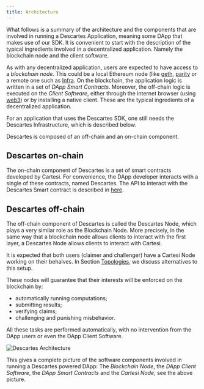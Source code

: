 ```yaml
---
title: Architecture
---
```


What follows is a summary of the architecture and the components that are involved in running a Descartes Application, meaning some DApp that makes use of our SDK. It is convenient to start with the description of the typical ingredients involved in a decentralized application. Namely the blockchain node and the client software.

As with any decentralized application, users are expected to have access to a *blockchain node*. This could be a local Ethereum node (like [geth](https://geth.ethereum.org/), [parity](https://www.parity.io/) or a remote one such as [Infra](https://infura.io/).
On the blockchain, the application logic is written in a set of *DApp Smart Contracts*.
Moreover, the off-chain logic is executed on the *Client Software*, either through the internet browser (using [web3](https://web3js.readthedocs.io/en/v1.2.9/)) or by installing a native client. These are the typical ingredients of a decentralized application.

For an application that uses the Descartes SDK, one still needs the Descartes Infrastructure, which is described below.

Descartes is composed of an off-chain and an on-chain component.

Descartes on-chain
------------------

The on-chain component of Descartes is a set of smart contracts developed by Cartesi.
For convenience, the DApp developer interacts with a single of these contracts, named Descartes.
The API to interact with the Descartes Smart contract is described in [here](../instantiate/).

Descartes off-chain
-------------------

The off-chain component of Descartes is called the Descartes Node, which plays a very similar role as the Blockchain Node.
More precisely, in the same way that a blockchain node allows clients to interact with the first layer, a Descartes Node allows clients to interact with Cartesi.

It is expected that both users (claimer and challenger) have a Cartesi Node working on their behalves.
In Section [Topologies](../topologies/), we discuss alternatives to this setup.

These nodes will guarantee that their interests will be enforced on the blockchain by:
- automatically running computations;
- submitting results;
- verifying claims;
- challenging and punishing misbehavior.

All these tasks are performed automatically, with no intervention from the DApp users or even the DApp Client Software.

![Descartes Architecture](/img/descartes-architecture.png)

This gives a complete picture of the software components involved in running a Descartes powered DApp: The *Blockchain Node*, the *DApp Client Software*, the *DApp Smart Contracts* and the *Cartesi Node*, see the above picture.
